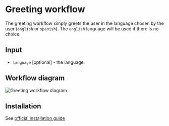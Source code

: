 # Greeting workflow
The greeting workflow simply greets the user in the language chosen by the user (`english` or `spanish`). The `english` language will be used if there is no choice.

## Input
- `language` [optional] - the language

## Workflow diagram
![Greeting workflow diagram](https://github.com/rhdhorchestrator/serverless-workflows/blob/main/greeting/greeting.svg?raw=true)

## Installation

See [official installation guide](https://github.com/rhdhorchestrator/serverless-workflows-config/blob/main/docs/main/greeting)
